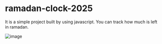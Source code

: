 # ramadan-clock-2025
It is a simple project built by using javascript. You can track how much is left in ramadan.


![image](https://github.com/user-attachments/assets/e87ee2e2-ea61-4360-ae78-9e28ef3db18e)


